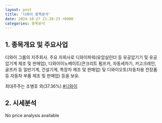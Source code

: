 ```yaml
---
layout: post
title: '디와이 종목분석'
date: 2024-10-27 21:20:23 +0900
categories: 종목분석
---
```


## 1. 종목개요 및 주요사업

디와이 그룹의 지주회사. 주요 자회사로 디와이파워(유압실린더 등 유공압기기 및 유공압기계 제조 및 판매업), 디와이이노베이트(콘크리트 펌프카, 자동세차기, 카고크레인, 골프카 등 일반기계, 건설기계, 특장차 제조 및 판매업) 및 디와이오토(자동차용 전장품 등 자동차 부품 제조 및 판매업) 등을 보유.

최대주주는 조병호 외(37.36%)
[#디와이](#)

## 2. 시세분석

No price analysis available
